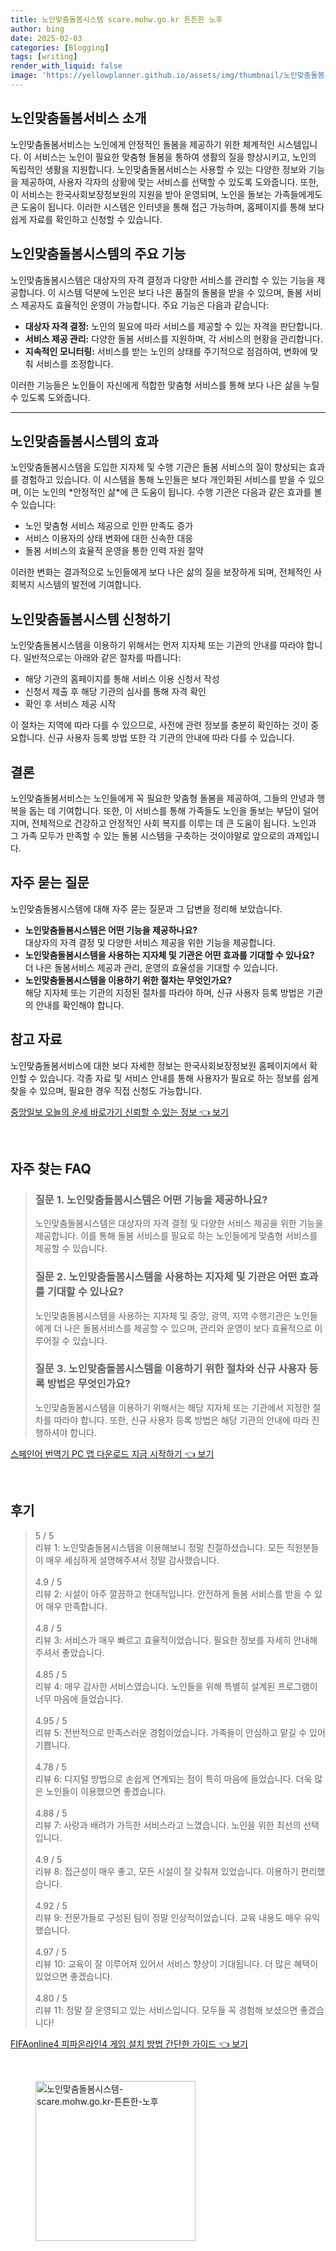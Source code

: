 ```yaml
---
title: 노인맞춤돌봄시스템 scare.mohw.go.kr 튼튼한 노후
author: bing
date: 2025-02-03
categories: [Blogging]
tags: [writing]
render_with_liquid: false
image: 'https://yellowplanner.github.io/assets/img/thumbnail/노인맞춤돌봄시스템-scare.mohw.go.kr-튼튼한-노후.webp'
---
```



<h2 id='노인맞춤돌봄서비스소개'>노인맞춤돌봄서비스 소개</h2>

<p>노인맞춤돌봄서비스는 노인에게 안정적인 돌봄을 제공하기 위한 체계적인 시스템입니다. 이 서비스는 노인이 필요한 맞춤형 돌봄을 통하여 생활의 질을 향상시키고, 노인의 독립적인 생활을 지원합니다. 노인맞춤돌봄서비스는 사용할 수 있는 다양한 정보와 기능을 제공하여, 사용자 각자의 상황에 맞는 서비스를 선택할 수 있도록 도와줍니다. 또한, 이 서비스는 한국사회보장정보원의 지원을 받아 운영되며, 노인을 돌보는 가족들에게도 큰 도움이 됩니다. 이러한 시스템은 인터넷을 통해 접근 가능하며, 홈페이지를 통해 보다 쉽게 자료를 확인하고 신청할 수 있습니다.</p>

<h2 id='주요기능소개'>노인맞춤돌봄시스템의 주요 기능</h2>

<p>노인맞춤돌봄시스템은 대상자의 자격 결정과 다양한 서비스를 관리할 수 있는 기능을 제공합니다. 이 시스템 덕분에 노인은 보다 나은 품질의 돌봄을 받을 수 있으며, 돌봄 서비스 제공자도 효율적인 운영이 가능합니다. 주요 기능은 다음과 같습니다:</p>

<ul>
    <li><b>대상자 자격 결정:</b> 노인의 필요에 따라 서비스를 제공할 수 있는 자격을 판단합니다.</li>
    <li><b>서비스 제공 관리:</b> 다양한 돌봄 서비스를 지원하며, 각 서비스의 현황을 관리합니다.</li>
    <li><b>지속적인 모니터링:</b> 서비스를 받는 노인의 상태를 주기적으로 점검하여, 변화에 맞춰 서비스를 조정합니다.</li>
</ul>

<p>이러한 기능들은 노인들이 자신에게 적합한 맞춤형 서비스를 통해 보다 나은 삶을 누릴 수 있도록 도와줍니다.</p>

<hr />

<h2 id='시스템의효과'>노인맞춤돌봄시스템의 효과</h2>

<p>노인맞춤돌봄시스템을 도입한 지자체 및 수행 기관은 돌봄 서비스의 질이 향상되는 효과를 경험하고 있습니다. 이 시스템을 통해 노인들은 보다 개인화된 서비스를 받을 수 있으며, 이는 노인의 *안정적인 삶*에 큰 도움이 됩니다. 수행 기관은 다음과 같은 효과를 볼 수 있습니다:</p>

<ul>
    <li>노인 맞춤형 서비스 제공으로 인한 만족도 증가</li>
    <li>서비스 이용자의 상태 변화에 대한 신속한 대응</li>
    <li>돌봄 서비스의 효율적 운영을 통한 인력 자원 절약</li>
</ul>

<p>이러한 변화는 결과적으로 노인들에게 보다 나은 삶의 질을 보장하게 되며, 전체적인 사회복지 시스템의 발전에 기여합니다.</p>

<h2 id='신청절차'>노인맞춤돌봄시스템 신청하기</h2>

<p>노인맞춤돌봄시스템을 이용하기 위해서는 먼저 지자체 또는 기관의 안내를 따라야 합니다. 일반적으로는 아래와 같은 절차를 따릅니다:</p>

<ul>
    <li>해당 기관의 홈페이지를 통해 서비스 이용 신청서 작성</li>
    <li>신청서 제출 후 해당 기관의 심사를 통해 자격 확인</li>
    <li>확인 후 서비스 제공 시작</li>
</ul>

<p>이 절차는 지역에 따라 다를 수 있으므로, 사전에 관련 정보를 충분히 확인하는 것이 중요합니다. 신규 사용자 등록 방법 또한 각 기관의 안내에 따라 다를 수 있습니다.</p>

<h2 id='결론'>결론</h2>

<p>노인맞춤돌봄서비스는 노인들에게 꼭 필요한 맞춤형 돌봄을 제공하여, 그들의 안녕과 행복을 돕는 데 기여합니다. 또한, 이 서비스를 통해 가족들도 노인을 돌보는 부담이 덜어지며, 전체적으로 건강하고 안정적인 사회 복지를 이루는 데 큰 도움이 됩니다. 노인과 그 가족 모두가 만족할 수 있는 돌봄 시스템을 구축하는 것이야말로 앞으로의 과제입니다.</p>

<h2 id='자주묻는질문'>자주 묻는 질문</h2>

<p>노인맞춤돌봄시스템에 대해 자주 묻는 질문과 그 답변을 정리해 보았습니다.</p>

<ul>
    <li><b>노인맞춤돌봄시스템은 어떤 기능을 제공하나요?</b><br>대상자의 자격 결정 및 다양한 서비스 제공을 위한 기능을 제공합니다.</li>
    <li><b>노인맞춤돌봄시스템을 사용하는 지자체 및 기관은 어떤 효과를 기대할 수 있나요?</b><br>더 나은 돌봄서비스 제공과 관리, 운영의 효율성을 기대할 수 있습니다.</li>
    <li><b>노인맞춤돌봄시스템을 이용하기 위한 절차는 무엇인가요?</b><br>해당 지자체 또는 기관의 지정된 절차를 따라야 하며, 신규 사용자 등록 방법은 기관의 안내를 확인해야 합니다.</li>
</ul>

<h2 id='참고자료'>참고 자료</h2>

<p>노인맞춤돌봄서비스에 대한 보다 자세한 정보는 한국사회보장정보원 홈페이지에서 확인할 수 있습니다. 각종 자료 및 서비스 안내를 통해 사용자가 필요로 하는 정보를 쉽게 찾을 수 있으며, 필요한 경우 직접 신청도 가능합니다.</p>


<p><a class="click-button" title="중앙일보 오늘의 운세 바로가기 신뢰할 수 있는 정보" href="https://yellowplanner.github.io/posts/%EC%A4%91%EC%95%99%EC%9D%BC%EB%B3%B4-%EC%98%A4%EB%8A%98%EC%9D%98-%EC%9A%B4%EC%84%B8-%EB%B0%94%EB%A1%9C%EA%B0%80%EA%B8%B0-%EC%8B%A0%EB%A2%B0%ED%95%A0-%EC%88%98-%EC%9E%88%EB%8A%94-%EC%A0%95%EB%B3%B4/" rel="dofollow">중앙일보 오늘의 운세 바로가기 신뢰할 수 있는 정보 👈 보기</a></p><br>
<h2 id='자주_찾는_FAQ'>자주 찾는 FAQ</h2>
<div itemscope="" itemtype="https://schema.org/FAQPage"> 
<blockquote> 
<div itemscope="" itemprop="mainEntity" itemtype="https://schema.org/Question"> 
<h3 itemprop="name">질문 1. 노인맞춤돌봄시스템은 어떤 기능을 제공하나요?</h3> 
<div itemscope="" itemprop="acceptedAnswer" itemtype="https://schema.org/Answer"> 
<span itemprop="text"> 
<p>노인맞춤돌봄시스템은 대상자의 자격 결정 및 다양한 서비스 제공을 위한 기능을 제공합니다. 이를 통해 돌봄 서비스를 필요로 하는 노인들에게 맞춤형 서비스를 제공할 수 있습니다.</p> 
</span> 
</div> 
</div> 

<div itemscope="" itemprop="mainEntity" itemtype="https://schema.org/Question"> 
<h3 itemprop="name">질문 2. 노인맞춤돌봄시스템을 사용하는 지자체 및 기관은 어떤 효과를 기대할 수 있나요?</h3> 
<div itemscope="" itemprop="acceptedAnswer" itemtype="https://schema.org/Answer"> 
<span itemprop="text"> 
<p>노인맞춤돌봄시스템을 사용하는 지자체 및 중앙, 광역, 지역 수행기관은 노인들에게 더 나은 돌봄서비스를 제공할 수 있으며, 관리와 운영이 보다 효율적으로 이루어질 수 있습니다.</p> 
</span> 
</div> 
</div> 

<div itemscope="" itemprop="mainEntity" itemtype="https://schema.org/Question"> 
<h3 itemprop="name">질문 3. 노인맞춤돌봄시스템을 이용하기 위한 절차와 신규 사용자 등록 방법은 무엇인가요?</h3> 
<div itemscope="" itemprop="acceptedAnswer" itemtype="https://schema.org/Answer"> 
<span itemprop="text"> 
<p>노인맞춤돌봄시스템을 이용하기 위해서는 해당 지자체 또는 기관에서 지정한 절차를 따라야 합니다. 또한, 신규 사용자 등록 방법은 해당 기관의 안내에 따라 진행하셔야 합니다.</p> 
</span> 
</div> 
</div> 
</blockquote> 
</div>
<p><a class="click-button" title="스페인어 번역기 PC 앱 다운로드 지금 시작하기" href="https://yellowplanner.github.io/posts/%EC%8A%A4%ED%8E%98%EC%9D%B8%EC%96%B4-%EB%B2%88%EC%97%AD%EA%B8%B0-PC-%EC%95%B1-%EB%8B%A4%EC%9A%B4%EB%A1%9C%EB%93%9C-%EC%A7%80%EA%B8%88-%EC%8B%9C%EC%9E%91%ED%95%98%EA%B8%B0/" rel="dofollow">스페인어 번역기 PC 앱 다운로드 지금 시작하기 👈 보기</a></p><br>
<h2 id='후기'>후기</h2>
<div itemscope itemtype="https://schema.org/Product">
  <blockquote>
  <div itemprop="review" itemscope itemtype="https://schema.org/Review">
      <div itemprop="reviewRating" itemscope itemtype="https://schema.org/Rating"> <span itemprop="ratingValue">5</span> / <span itemprop="bestRating">5</span> </div>
      <span itemprop="reviewBody">리뷰 1: 노인맞춤돌봄시스템을 이용해보니 정말 친절하셨습니다. 모든 직원분들이 매우 세심하게 설명해주셔서 정말 감사했습니다.</span>
  </div>
  <br>
  <div itemprop="review" itemscope itemtype="https://schema.org/Review">
      <div itemprop="reviewRating" itemscope itemtype="https://schema.org/Rating"> <span itemprop="ratingValue">4.9</span> / <span itemprop="bestRating">5</span> </div>
      <span itemprop="reviewBody">리뷰 2: 시설이 아주 깔끔하고 현대적입니다. 안전하게 돌봄 서비스를 받을 수 있어 매우 만족합니다.</span>
  </div>
  <br>
  <div itemprop="review" itemscope itemtype="https://schema.org/Review">
      <div itemprop="reviewRating" itemscope itemtype="https://schema.org/Rating"> <span itemprop="ratingValue">4.8</span> / <span itemprop="bestRating">5</span> </div>
      <span itemprop="reviewBody">리뷰 3: 서비스가 매우 빠르고 효율적이었습니다. 필요한 정보를 자세히 안내해주셔서 좋았습니다.</span>
  </div>
  <br>
  <div itemprop="review" itemscope itemtype="https://schema.org/Review">
      <div itemprop="reviewRating" itemscope itemtype="https://schema.org/Rating"> <span itemprop="ratingValue">4.85</span> / <span itemprop="bestRating">5</span> </div>
      <span itemprop="reviewBody">리뷰 4: 매우 감사한 서비스였습니다. 노인들을 위해 특별히 설계된 프로그램이 너무 마음에 들었습니다.</span>
  </div>
  <br>
  <div itemprop="review" itemscope itemtype="https://schema.org/Review">
      <div itemprop="reviewRating" itemscope itemtype="https://schema.org/Rating"> <span itemprop="ratingValue">4.95</span> / <span itemprop="bestRating">5</span> </div>
      <span itemprop="reviewBody">리뷰 5: 전반적으로 만족스러운 경험이었습니다. 가족들이 안심하고 맡길 수 있어 기쁩니다.</span>
  </div>
  <br>
  <div itemprop="review" itemscope itemtype="https://schema.org/Review">
      <div itemprop="reviewRating" itemscope itemtype="https://schema.org/Rating"> <span itemprop="ratingValue">4.78</span> / <span itemprop="bestRating">5</span> </div>
      <span itemprop="reviewBody">리뷰 6: 디지털 방법으로 손쉽게 연계되는 점이 특히 마음에 들었습니다. 더욱 많은 노인들이 이용했으면 좋겠습니다.</span>
  </div>
  <br>
  <div itemprop="review" itemscope itemtype="https://schema.org/Review">
      <div itemprop="reviewRating" itemscope itemtype="https://schema.org/Rating"> <span itemprop="ratingValue">4.88</span> / <span itemprop="bestRating">5</span> </div>
      <span itemprop="reviewBody">리뷰 7: 사랑과 배려가 가득한 서비스라고 느꼈습니다. 노인을 위한 최선의 선택입니다.</span>
  </div>
  <br>
  <div itemprop="review" itemscope itemtype="https://schema.org/Review">
      <div itemprop="reviewRating" itemscope itemtype="https://schema.org/Rating"> <span itemprop="ratingValue">4.9</span> / <span itemprop="bestRating">5</span> </div>
      <span itemprop="reviewBody">리뷰 8: 접근성이 매우 좋고, 모든 시설이 잘 갖춰져 있었습니다. 이용하기 편리했습니다.</span>
  </div>
  <br>
  <div itemprop="review" itemscope itemtype="https://schema.org/Review">
      <div itemprop="reviewRating" itemscope itemtype="https://schema.org/Rating"> <span itemprop="ratingValue">4.92</span> / <span itemprop="bestRating">5</span> </div>
      <span itemprop="reviewBody">리뷰 9: 전문가들로 구성된 팀이 정말 인상적이었습니다. 교육 내용도 매우 유익했습니다.</span>
  </div>
  <br>
  <div itemprop="review" itemscope itemtype="https://schema.org/Review">
      <div itemprop="reviewRating" itemscope itemtype="https://schema.org/Rating"> <span itemprop="ratingValue">4.97</span> / <span itemprop="bestRating">5</span> </div>
      <span itemprop="reviewBody">리뷰 10: 교육이 잘 이루어져 있어서 서비스 향상이 기대됩니다. 더 많은 혜택이 있었으면 좋겠습니다.</span>
  </div>
  <br>
  <div itemprop="review" itemscope itemtype="https://schema.org/Review">
      <div itemprop="reviewRating" itemscope itemtype="https://schema.org/Rating"> <span itemprop="ratingValue">4.80</span> / <span itemprop="bestRating">5</span> </div>
      <span itemprop="reviewBody">리뷰 11: 정말 잘 운영되고 있는 서비스입니다. 모두들 꼭 경험해 보셨으면 좋겠습니다!</span>
  </div>
  </blockquote>
</div>
<p><a class="click-button" title="FIFAonline4 피파온라인4 게임 설치 방법 간단한 가이드" href="https://yellowplanner.github.io/posts/FIFAonline4-%ED%94%BC%ED%8C%8C%EC%98%A8%EB%9D%BC%EC%9D%B84-%EA%B2%8C%EC%9E%84-%EC%84%A4%EC%B9%98-%EB%B0%A9%EB%B2%95-%EA%B0%84%EB%8B%A8%ED%95%9C-%EA%B0%80%EC%9D%B4%EB%93%9C/" rel="dofollow">FIFAonline4 피파온라인4 게임 설치 방법 간단한 가이드 👈 보기</a></p><br>
<figure class="image"><img src="https://yellowplanner.github.io/assets/img/thumbnail/노인맞춤돌봄시스템-scare.mohw.go.kr-튼튼한-노후.webp" alt="노인맞춤돌봄시스템-scare.mohw.go.kr-튼튼한-노후" width="256" height="256"></figure>